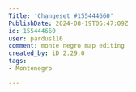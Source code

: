 ```yaml
---
Title: 'Changeset #155444660'
PublishDate: 2024-08-19T06:47:09Z
id: 155444660
user: pardus116
comment: monte negro map editing
created_by: iD 2.29.0
tags:
- Montenegro

---
```

